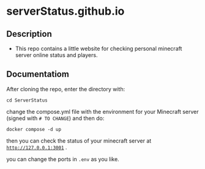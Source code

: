 # serverStatus.github.io

## Description
- This repo contains a little website for checking personal minecraft server online status and players.

## Documentatiom
After cloning the repo, enter the directory with:
```
cd ServerStatus
```
change the compose.yml file with the environment for your Minecraft server (signed with <code># TO CHANGE</code>) and then do:

```
docker compose -d up
```

then you can check the status of your minecraft server at <code>http://127.0.0.1:3001</code> .

you can change the ports in <code>.env</code> as you like.

